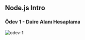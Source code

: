## Node.js Intro 

### Ödev 1 - Daire Alanı Hesaplama

![odev-1](/Users/emre/Desktop/code/Node-Study/001-intro/odev-1.png)